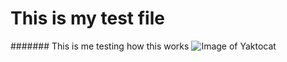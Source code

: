 # This is my test file
####### This is me testing how this works
![Image of Yaktocat](https://octodex.github.com/images/yaktocat.png)
